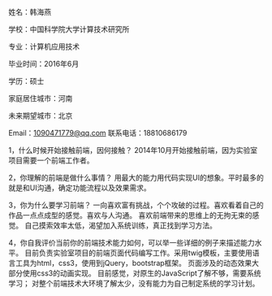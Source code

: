 姓名：韩海燕

学校：中国科学院大学计算技术研究所

专业：计算机应用技术

毕业时间：2016年6月

学历：硕士

家庭居住城市：河南

未来期望城市：北京


Email：1090471779@qq.com
联系电话：18810686179


1，什么时候开始接触前端，因何接触？
  2014年10月开始接触前端，因为实验室项目需要一个前端工作者。
  
2，你理解的前端是做什么事情？
  用最大的能力用代码实现UI的想象。平时最多的就是和UI沟通，确定功能流程以及效果需求。
  
3，你为什么要学习前端？
  一向喜欢富有挑战，个个攻破的过程。喜欢看着自己的作品一点点成型的感觉。喜欢与人沟通。
  喜欢前端带来的思维上的无拘无束的感觉。
  自己摸索效率太低，渴望加入系统训练，真正找到学习方法。
  
4，你自我评价当前你的前端技术能力如何，可以举一些详细的例子来描述能力水平。
  目前负责实验室项目的前端页面代码编写工作。采用twig模板，主要使用语言工具为html，css3，使用到jQuery，bootstrap框架。
  页面涉及的动态效果大部分使用css3的动画实现。
  目前感觉，对原生的JavaScript了解不够，需要系统学习；
            对整个前端技术大环境了解太少，没有能力为自己制定系统的学习计划。


